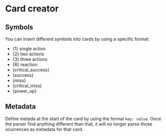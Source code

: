 # Card creator

## Symbols

You can insert different symbols into cards by using a specific format:
- {1} single action
- {2} two actions
- {3} three actions
- {R} reaction
- {critical_success}
- {success}
- {miss}
- {critical_miss}
- {power_up}

## Metadata

Define metada at the start of the card by using the format `key: value`. Once the parser find anything different than that, it will no longer parse those ocurrences as metadata for that card.